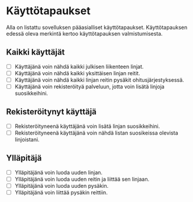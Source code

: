 # Käyttötapaukset

Alla on listattu sovelluksen pääasialliset käyttötapaukset. Käyttötapauksen edessä oleva merkintä
kertoo käyttötapauksen valmistumisesta.

## Kaikki käyttäjät

- [ ] Käyttäjänä voin nähdä kaikki julkisen liikenteen linjat.
- [ ] Käyttäjänä voin nähdä kaikki yksittäisen linjan reitit.
- [ ] Käyttäjänä voin nähdä kaikki linjan reitin pysäkit ohitusjärjestyksessä.
- [ ] Käyttäjänä voin rekisteröityä palveluun, jotta voin lisätä linjoja suosikkeihini.

## Rekisteröitynyt käyttäjä

- [ ] Rekisteröityneenä käyttäjänä voin lisätä linjan suosikkeihini.
- [ ] Rekisteröityneenä käyttäjänä voin nähdä listan suosikeissa olevista linjoistani.

## Ylläpitäjä

- [ ] Ylläpitäjänä voin luoda uuden linjan.
- [ ] Ylläpitäjänä voin luoda uuden reitin ja liittää sen linjaan.
- [ ] Ylläpitäjänä voin luoda uuden pysäkin.
- [ ] Ylläpitäjänä voin liittää pysäkin reittiin.
